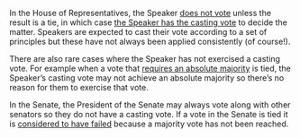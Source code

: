 In the House of Representatives, the Speaker
[does not vote](http://www.peo.gov.au/learning/fact-sheets/voting-in-the-chambers.html)
unless the result is a tie, in which case
[the Speaker has the casting vote](http://www.aph.gov.au/about_parliament/house_of_representatives/powers_practice_and_procedure/~/link.aspx?_id=8485A681FB314882871407C0A81BE62C&_z=z#thesp)
to decide the matter. Speakers are expected to cast their vote according to a set of principles
but these have not always been applied consistently (of course!).

There are also rare cases where the Speaker has not exercised a casting vote. For example when a
vote that
[requires an absolute majority](http://www.aph.gov.au/about_parliament/house_of_representatives/powers_practice_and_procedure/~/link.aspx?_id=9401351F60524BBF93050639FBA28300&_z=z#abs)
is tied, the Speaker’s casting vote may not achieve an absolute majority so there’s no reason for
them to exercise that vote.

In the Senate, the President of the Senate may always vote along with other senators so they do not
have a casting vote. If a vote in the Senate is tied it is
[considered to have failed](http://www.peo.gov.au/learning/fact-sheets/voting-in-the-chambers.html)
because a majority vote has not been reached.

